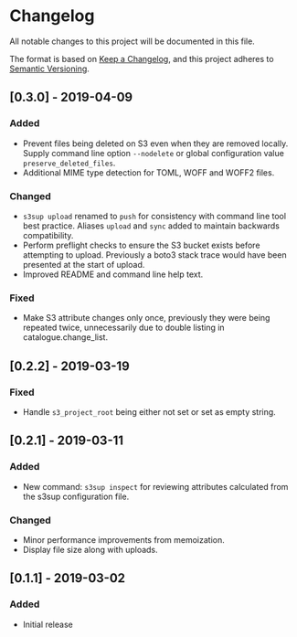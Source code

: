# Changelog
All notable changes to this project will be documented in this file.

The format is based on [Keep a Changelog](https://keepachangelog.com/en/1.0.0/),
and this project adheres to [Semantic Versioning](https://semver.org/spec/v2.0.0.html).

## [0.3.0] - 2019-04-09
### Added
 - Prevent files being deleted on S3 even when they are removed locally.
   Supply command line option `--nodelete` or global configuration value
   `preserve_deleted_files`.
 - Additional MIME type detection for TOML, WOFF and WOFF2 files.

### Changed
 - `s3sup upload` renamed to `push` for consistency with command line tool best
   practice. Aliases `upload` and `sync` added to maintain backwards
   compatibility.
 - Perform preflight checks to ensure the S3 bucket exists before attempting to
   upload. Previously a boto3 stack trace would have been presented at the
   start of upload.
 - Improved README and command line help text.

### Fixed
 - Make S3 attribute changes only once, previously they were being repeated
   twice, unnecessarily due to double listing in catalogue.change_list.

## [0.2.2] - 2019-03-19
### Fixed
 - Handle `s3_project_root` being either not set or set as empty string.

## [0.2.1] - 2019-03-11
### Added
 - New command: `s3sup inspect` for reviewing attributes calculated from the
   s3sup configuration file.

### Changed
 - Minor performance improvements from memoization.
 - Display file size along with uploads.

## [0.1.1] - 2019-03-02
### Added
- Initial release
